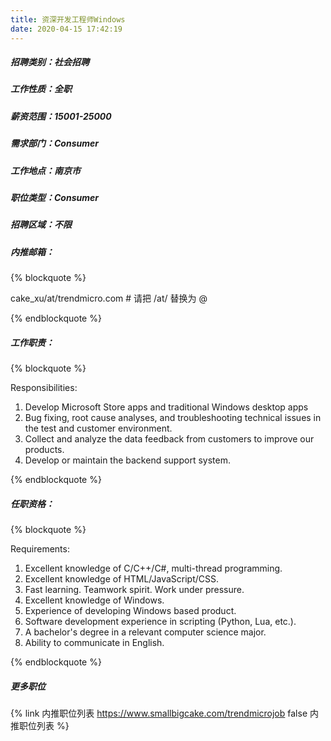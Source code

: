 ```yaml
---
title: 资深开发工程师Windows
date: 2020-04-15 17:42:19
---
```

##### 招聘类别：社会招聘
##### 工作性质：全职
##### 薪资范围：15001-25000
##### 需求部门：Consumer
##### 工作地点：南京市
##### 职位类型：Consumer
##### 招聘区域：不限 
##### 内推邮箱：
{% blockquote %}  

cake_xu/at/trendmicro.com # 请把 /at/ 替换为 @

{% endblockquote %}

##### 工作职责：
{% blockquote %}  

Responsibilities:
1. Develop Microsoft Store apps and traditional Windows desktop apps
2. Bug fixing, root cause analyses, and troubleshooting technical issues in the test and customer environment.
3. Collect and analyze the data feedback from customers to improve our products.
4. Develop or maintain the backend support system.

{% endblockquote %}

##### 任职资格：
{% blockquote %}  

Requirements:
1. Excellent knowledge of C/C++/C#, multi-thread programming.
2. Excellent knowledge of HTML/JavaScript/CSS.
3. Fast learning. Teamwork spirit. Work under pressure.
4. Excellent knowledge of Windows.
5. Experience of developing Windows based product.
6. Software development experience in scripting (Python, Lua, etc.).
7. A bachelor's degree in a relevant computer science major.
8. Ability to communicate in English.

{% endblockquote %}

##### 更多职位
{% link 内推职位列表 https://www.smallbigcake.com/trendmicrojob false 内推职位列表 %}
